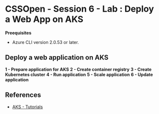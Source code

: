 # CSSOpen - Session 6 - Lab : Deploy a Web App on AKS

**Preequisites**
- Azure CLI version 2.0.53 or later.

## Deploy a web application on AKS

**1 - Prepare application for AKS**
**2 - Create container registry**
**3 - Create Kubernetes cluster**
**4 - Run application**
**5 - Scale application**
**6 - Update application** 

## References

- [AKS - Tutorials](https://docs.microsoft.com/en-us/azure/aks/tutorial-kubernetes-prepare-app)
